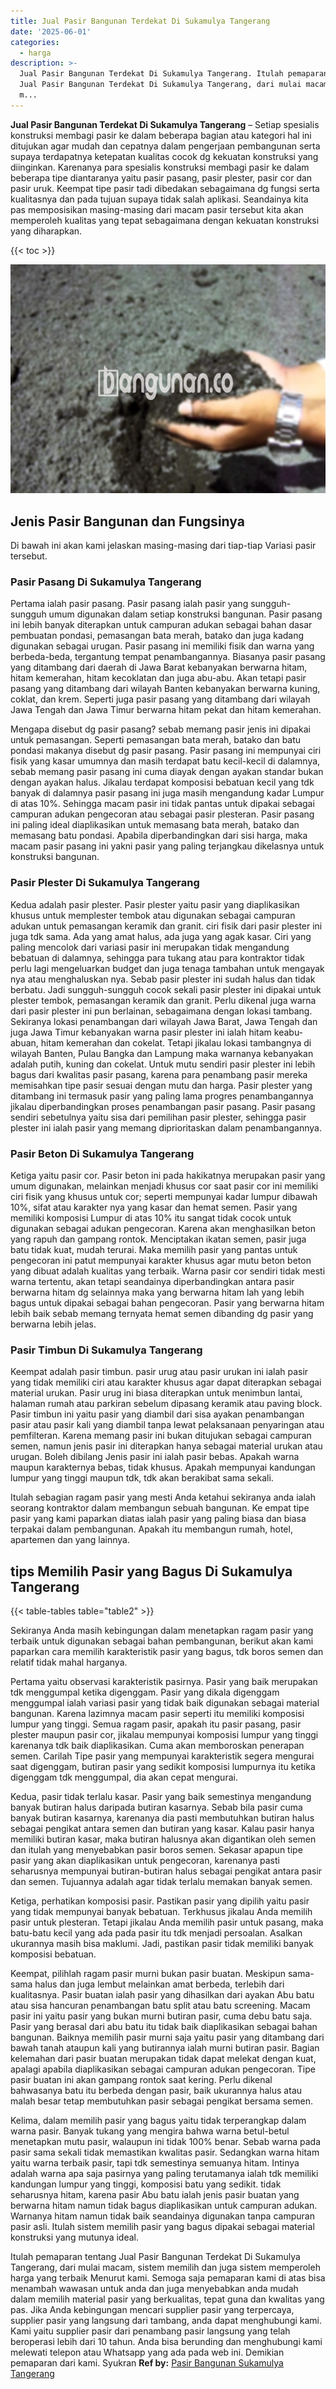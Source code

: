 ```yaml
---
title: Jual Pasir Bangunan Terdekat Di Sukamulya Tangerang
date: '2025-06-01'
categories:
  - harga
description: >-
  Jual Pasir Bangunan Terdekat Di Sukamulya Tangerang. Itulah pemaparan tentang
  Jual Pasir Bangunan Terdekat Di Sukamulya Tangerang, dari mulai macam, sistem
  m...
---
```


**Jual Pasir Bangunan Terdekat Di Sukamulya Tangerang** – Setiap spesialis konstruksi membagi pasir ke dalam beberapa bagian atau kategori hal ini ditujukan agar mudah dan cepatnya dalam pengerjaan pembangunan serta supaya terdapatnya ketepatan kualitas cocok dg kekuatan konstruksi yang diinginkan. Karenanya para spesialis konstruksi membagi pasir ke dalam beberapa tipe diantaranya yaitu pasir pasang, pasir plester, pasir cor dan pasir uruk. Keempat tipe pasir tadi dibedakan sebagaimana dg fungsi serta kualitasnya dan pada tujuan supaya tidak salah aplikasi. Seandainya kita pas memposisikan masing-masing dari macam pasir tersebut kita akan memperoleh kualitas yang tepat sebagaimana dengan kekuatan konstruksi yang diharapkan.

{{< toc >}}

![Jual Pasir Bangunan Terdekat Di Sukamulya Tangerang](/images/jual-pasir-bangunan-54.png)

## Jenis Pasir Bangunan dan Fungsinya

Di bawah ini akan kami jelaskan masing-masing dari tiap-tiap Variasi pasir tersebut.

### Pasir Pasang Di Sukamulya Tangerang

Pertama ialah pasir pasang. Pasir pasang ialah pasir yang sungguh-sungguh umum digunakan dalam setiap konstruksi bangunan. Pasir pasang ini lebih banyak diterapkan untuk campuran adukan sebagai bahan dasar pembuatan pondasi, pemasangan bata merah, batako dan juga kadang digunakan sebagai urugan. Pasir pasang ini memiliki fisik dan warna yang berbeda-beda, tergantung tempat penambangannya. Biasanya pasir pasang yang ditambang dari daerah di Jawa Barat kebanyakan berwarna hitam, hitam kemerahan, hitam kecoklatan dan juga abu-abu. Akan tetapi pasir pasang yang ditambang dari wilayah Banten kebanyakan berwarna kuning, coklat, dan krem. Seperti juga pasir pasang yang ditambang dari wilayah Jawa Tengah dan Jawa Timur berwarna hitam pekat dan hitam kemerahan.

Mengapa disebut dg pasir pasang? sebab memang pasir jenis ini dipakai untuk pemasangan. Seperti pemasangan bata merah, batako dan batu pondasi makanya disebut dg pasir pasang. Pasir pasang ini mempunyai ciri fisik yang kasar umumnya dan masih terdapat batu kecil-kecil di dalamnya, sebab memang pasir pasang ini cuma diayak dengan ayakan standar bukan dengan ayakan halus. Jikalau terdapat komposisi bebatuan kecil yang tdk banyak di dalamnya pasir pasang ini juga masih mengandung kadar Lumpur di atas 10%. Sehingga macam pasir ini tidak pantas untuk dipakai sebagai campuran adukan pengecoran atau sebagai pasir plesteran. Pasir pasang ini paling ideal diaplikasikan untuk memasang bata merah, batako dan memasang batu pondasi. Apabila diperbandingkan dari sisi harga, maka macam pasir pasang ini yakni pasir yang paling terjangkau dikelasnya untuk konstruksi bangunan.

### Pasir Plester Di Sukamulya Tangerang

Kedua adalah pasir plester. Pasir plester yaitu pasir yang diaplikasikan khusus untuk memplester tembok atau digunakan sebagai campuran adukan untuk pemasangan keramik dan granit. ciri fisik dari pasir plester ini juga tdk sama. Ada yang amat halus, ada juga yang agak kasar. Ciri yang paling mencolok dari variasi pasir ini merupakan tidak mengandung bebatuan di dalamnya, sehingga para tukang atau para kontraktor tidak perlu lagi mengeluarkan budget dan juga tenaga tambahan untuk mengayak nya atau menghaluskan nya. Sebab pasir plester ini sudah halus dan tidak berbatu. Jadi sungguh-sungguh cocok sekali pasir plester ini dipakai untuk plester tembok, pemasangan keramik dan granit. Perlu dikenal juga warna dari pasir plester ini pun berlainan, sebagaimana dengan lokasi tambang. Sekiranya lokasi penambangan dari wilayah Jawa Barat, Jawa Tengah dan juga Jawa Timur kebanyakan warna pasir plester ini ialah hitam keabu-abuan, hitam kemerahan dan cokelat. Tetapi jikalau lokasi tambangnya di wilayah Banten, Pulau Bangka dan Lampung maka warnanya kebanyakan adalah putih, kuning dan cokelat. Untuk mutu sendiri pasir plester ini lebih bagus dari kwalitas pasir pasang, karena para penambang pasir mereka memisahkan tipe pasir sesuai dengan mutu dan harga. Pasir plester yang ditambang ini termasuk pasir yang paling lama progres penambangannya jikalau diperbandingkan proses penambangan pasir pasang. Pasir pasang sendiri sebetulnya yaitu sisa dari pemilihan pasir plester, sehingga pasir plester ini ialah pasir yang memang diprioritaskan dalam penambangannya.

### Pasir Beton Di Sukamulya Tangerang

Ketiga yaitu pasir cor. Pasir beton ini pada hakikatnya merupakan pasir yang umum digunakan, melainkan menjadi khusus cor saat pasir cor ini memiliki ciri fisik yang khusus untuk cor; seperti mempunyai kadar lumpur dibawah 10%, sifat atau karakter nya yang kasar dan hemat semen. Pasir yang memiliki komposisi Lumpur di atas 10% itu sangat tidak cocok untuk digunakan sebagai adukan pengecoran. Karena akan menghasilkan beton yang rapuh dan gampang rontok. Menciptakan ikatan semen, pasir juga batu tidak kuat, mudah terurai. Maka memilih pasir yang pantas untuk pengecoran ini patut mempunyai karakter khusus agar mutu beton beton yang dibuat adalah kualitas yang terbaik. Warna pasir cor sendiri tidak mesti warna tertentu, akan tetapi seandainya diperbandingkan antara pasir berwarna hitam dg selainnya maka yang berwarna hitam lah yang lebih bagus untuk dipakai sebagai bahan pengecoran. Pasir yang berwarna hitam lebih baik sebab memang ternyata hemat semen dibanding dg pasir yang berwarna lebih jelas.

### Pasir Timbun Di Sukamulya Tangerang

Keempat adalah pasir timbun. pasir urug atau pasir urukan ini ialah pasir yang tidak memiliki ciri atau karakter khusus agar dapat diterapkan sebagai material urukan. Pasir urug ini biasa diterapkan untuk menimbun lantai, halaman rumah atau parkiran sebelum dipasang keramik atau paving block. Pasir timbun ini yaitu pasir yang diambil dari sisa ayakan penambangan pasir atau pasir kali yang diambil tanpa lewat pelaksanaan penyaringan atau pemfilteran. Karena memang pasir ini bukan ditujukan sebagai campuran semen, namun jenis pasir ini diterapkan hanya sebagai material urukan atau urugan. Boleh dibilang Jenis pasir ini ialah pasir bebas. Apakah warna maupun karakternya bebas, tidak khusus. Apakah mempunyai kandungan lumpur yang tinggi maupun tdk, tdk akan berakibat sama sekali.

Itulah sebagian ragam pasir yang mesti Anda ketahui sekiranya anda ialah seorang kontraktor dalam membangun sebuah bangunan. Ke empat tipe pasir yang kami paparkan diatas ialah pasir yang paling biasa dan biasa terpakai dalam pembangunan. Apakah itu membangun rumah, hotel, apartemen dan yang lainnya.

## tips Memilih Pasir yang Bagus Di Sukamulya Tangerang

{{< table-tables table="table2" >}}

Sekiranya Anda masih kebingungan dalam menetapkan ragam pasir yang terbaik untuk digunakan sebagai bahan pembangunan, berikut akan kami paparkan cara memilih karakteristik pasir yang bagus, tdk boros semen dan relatif tidak mahal harganya.

Pertama yaitu observasi karakteristik pasirnya. Pasir yang baik merupakan tdk menggumpal ketika digenggam. Pasir yang dikala digenggam menggumpal ialah variasi pasir yang tidak baik digunakan sebagai material bangunan. Karena lazimnya macam pasir seperti itu memiliki komposisi lumpur yang tinggi. Semua ragam pasir, apakah itu pasir pasang, pasir plester maupun pasir cor, jikalau mempunyai komposisi lumpur yang tinggi karenanya tdk baik diaplikasikan. Cuma akan memboroskan penerapan semen. Carilah Tipe pasir yang mempunyai karakteristik segera mengurai saat digenggam, butiran pasir yang sedikit komposisi lumpurnya itu ketika digenggam tdk menggumpal, dia akan cepat mengurai.

Kedua, pasir tidak terlalu kasar. Pasir yang baik semestinya mengandung banyak butiran halus daripada butiran kasarnya. Sebab bila pasir cuma banyak butiran kasarnya, karenanya dia pasti membutuhkan butiran halus sebagai pengikat antara semen dan butiran yang kasar. Kalau pasir hanya memiliki butiran kasar, maka butiran halusnya akan digantikan oleh semen dan itulah yang menyebabkan pasir boros semen. Sekasar apapun tipe pasir yang akan diaplikasikan untuk pengecoran, karenanya pasti seharusnya mempunyai butiran-butiran halus sebagai pengikat antara pasir dan semen. Tujuannya adalah agar tidak terlalu memakan banyak semen.

Ketiga, perhatikan komposisi pasir. Pastikan pasir yang dipilih yaitu pasir yang tidak mempunyai banyak bebatuan. Terkhusus jikalau Anda memilih pasir untuk plesteran. Tetapi jikalau Anda memilih pasir untuk pasang, maka batu-batu kecil yang ada pada pasir itu tdk menjadi persoalan. Asalkan ukurannya masih bisa maklumi. Jadi, pastikan pasir tidak memiliki banyak komposisi bebatuan.

Keempat, pilihlah ragam pasir murni bukan pasir buatan. Meskipun sama-sama halus dan juga lembut melainkan amat berbeda, terlebih dari kualitasnya. Pasir buatan ialah pasir yang dihasilkan dari ayakan Abu batu atau sisa hancuran penambangan batu split atau batu screening. Macam pasir ini yaitu pasir yang bukan murni butiran pasir, cuma debu batu saja. Pasir yang berasal dari abu batu itu tidak baik diaplikasikan sebagai bahan bangunan. Baiknya memilih pasir murni saja yaitu pasir yang ditambang dari bawah tanah ataupun kali yang butirannya ialah murni butiran pasir. Bagian kelemahan dari pasir buatan merupakan tidak dapat melekat dengan kuat, apalagi apabila diaplikasikan sebagai campuran adukan pengecoran. Tipe pasir buatan ini akan gampang rontok saat kering. Perlu dikenal bahwasanya batu itu berbeda dengan pasir, baik ukurannya halus atau malah besar tetap membutuhkan pasir sebagai pengikat bersama semen.

Kelima, dalam memilih pasir yang bagus yaitu tidak terperangkap dalam warna pasir. Banyak tukang yang mengira bahwa warna betul-betul menetapkan mutu pasir, walaupun ini tidak 100% benar. Sebab warna pada pasir sama sekali tidak memastikan kwalitas pasir. Sedangkan warna hitam yaitu warna terbaik pasir, tapi tdk semestinya semuanya hitam. Intinya adalah warna apa saja pasirnya yang paling terutamanya ialah tdk memiliki kandungan lumpur yang tinggi, komposisi batu yang sedikit. tidak seharusnya hitam, karena pasir Abu batu ialah jenis pasir buatan yang berwarna hitam namun tidak bagus diaplikasikan untuk campuran adukan. Warnanya hitam namun tidak baik seandainya digunakan tanpa campuran pasir asli. Itulah sistem memilih pasir yang bagus dipakai sebagai material konstruksi yang mutunya ideal.

Itulah pemaparan tentang Jual Pasir Bangunan Terdekat Di Sukamulya Tangerang, dari mulai macam, sistem memilih dan juga sistem memperoleh harga yang terbaik Menurut kami. Semoga saja pemaparan kami di atas bisa menambah wawasan untuk anda dan juga menyebabkan anda mudah dalam memilih material pasir yang berkualitas, tepat guna dan kwalitas yang pas. Jika Anda kebingungan mencari supplier pasir yang terpercaya, supplier pasir yang langsung dari tambang, anda dapat menghubungi kami. Kami yaitu supplier pasir dari penambang pasir langsung yang telah beroperasi lebih dari 10 tahun. Anda bisa berunding dan menghubungi kami melewati telepon atau Whatsapp yang ada pada web ini. Demikian pemaparan dari kami. Syukran
**Ref by:** [Pasir Bangunan Sukamulya Tangerang](https://id.wikipedia.org/wiki/Pasir)
